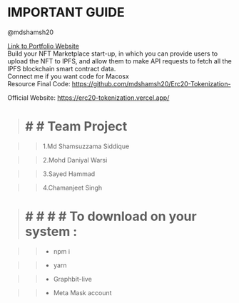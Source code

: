 # IMPORTANT GUIDE

@mdshamsh20 

[Link to Portfolio Website](https://linktr.ee/mdshamsuzzama)<br>
Build your NFT Marketplace start-up, in which you can provide users to upload the NFT to IPFS, and allow them to make API requests to fetch all the IPFS blockchain smart contract data.
<br>
Connect me if you want code for Macosx
<br>
Resource Final Code: https://github.com/mdshamsh20/Erc20-Tokenization-
<br>

Official Website: https://erc20-tokenization.vercel.app/
<br>

> # # # Team Project 

>> 1.Md Shamsuzzama Siddique 

>> 2.Mohd Daniyal Warsi

>> 3.Sayed Hammad

>> 4.Chamanjeet Singh 


> # # # # # To download on your system :

>> * npm i

>> * yarn 

>> * Graphbit-live

>> * Meta Mask account


